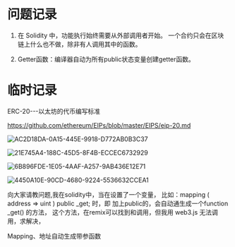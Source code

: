 # 问题记录

1. 在 Solidity 中，功能执行始终需要从外部调用者开始。 一个合约只会在区块链上什么也不做，除非有人调用其中的函数。

2. Getter函数：编译器自动为所有public状态变量创建getter函数。

   


# 临时记录

ERC-20---以太坊的代币编写标准

https://github.com/ethereum/EIPs/blob/master/EIPS/eip-20.md

![AC2D18DA-0A15-445E-9918-D772AB0B3C37](https://tva1.sinaimg.cn/large/007S8ZIlly1ghhizofqlfj30g20200t5.jpg)

![21E745A4-188C-45D5-8F4B-ECCEC6732929](https://tva1.sinaimg.cn/large/007S8ZIlly1ghhizuwpxoj30nr03amy7.jpg)



![6B896FDE-1E05-4AAF-A257-9AB436E12E71](https://tva1.sinaimg.cn/large/007S8ZIlly1ghhj0n3ei8j30ko0anadr.jpg)

![4450A10E-90CD-4680-9224-5536632CCEA1](https://tva1.sinaimg.cn/large/007S8ZIlly1ghio88dnenj30lb07pdj7.jpg)

向大家请教问题,我在solidity中，当在设置了一个变量， 比如：mapping ( address => uint ) public _get; 时，即 加上public的，会自动通生成一个function _get() 的方法， 这个方法，在remix可以找到和调用，但我用 web3.js 无法调用，求解决，

Mapping、地址自动生成带参函数